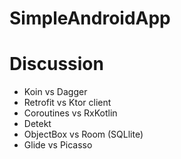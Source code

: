 # SimpleAndroidApp
# Discussion
* Koin vs Dagger
* Retrofit vs Ktor client
* Coroutines vs RxKotlin
* Detekt
* ObjectBox vs Room (SQLlite)
* Glide vs Picasso